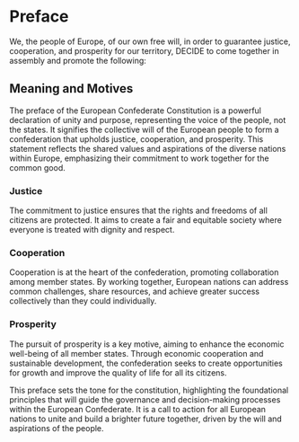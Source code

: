 # Preface

We, the people of Europe, of our own free will, in order to guarantee justice, cooperation, and prosperity for our territory, DECIDE to come together in assembly and promote the following:

## Meaning and Motives

The preface of the European Confederate Constitution is a powerful declaration of unity and purpose, representing the voice of the people, not the states. It signifies the collective will of the European people to form a confederation that upholds justice, cooperation, and prosperity. This statement reflects the shared values and aspirations of the diverse nations within Europe, emphasizing their commitment to work together for the common good.

### Justice
The commitment to justice ensures that the rights and freedoms of all citizens are protected. It aims to create a fair and equitable society where everyone is treated with dignity and respect.

### Cooperation
Cooperation is at the heart of the confederation, promoting collaboration among member states. By working together, European nations can address common challenges, share resources, and achieve greater success collectively than they could individually.

### Prosperity
The pursuit of prosperity is a key motive, aiming to enhance the economic well-being of all member states. Through economic cooperation and sustainable development, the confederation seeks to create opportunities for growth and improve the quality of life for all its citizens.

This preface sets the tone for the constitution, highlighting the foundational principles that will guide the governance and decision-making processes within the European Confederate. It is a call to action for all European nations to unite and build a brighter future together, driven by the will and aspirations of the people.

